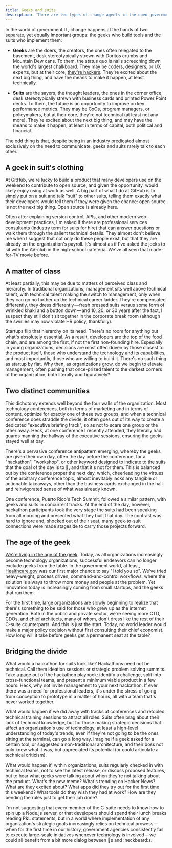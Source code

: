 ```yaml
---
title: Geeks and suits
description: 'There are two types of change agents in the open government/data/source community: geeks and suits, but despite being in an industry built almost exclusively on communications, they never talk to each other'
---
```


In the world of government IT, change happens at the hands of two separate, yet equally important groups: the geeks who build tools and the suits who implement them:

* **Geeks** are the doers, the creators, the ones often relegated to the basement, desk stereotypically strewn with Doritos crumbs and Mountain Dew cans. To them, the status quo is nails screeching down the world's largest chalkboard. They may be coders, designers, or UX experts, but at their core, [they're hackers](https://ben.balter.com/2013/02/04/what-is-a-hacker/). They're excited about the next big thing, and have the means to make it happen, at least technically.

* **Suits** are the sayers, the thought leaders, the ones in the corner office, desk stereotypically strewn with business cards and printed Power Point decks. To them, the future is an opportunity to improve on key performance metrics. They may be CxOs, program managers, or policymakers, but at their core, they're not technical (at least not any more). They're excited about the next big thing, and may have the means to make it happen, at least in terms of capital, both political and financial.

The odd thing is that, despite being in an industry predicated almost exclusively on the need to communicate, geeks and suits rarely talk to each other.

## A geek in suit's clothing

At GitHub, we're lucky to build a product that many developers use on the weekend to contribute to open source, and given the opportunity, would likely enjoy using at work as well. A big part of what I do at GitHub is to simply put on a suit and talk "suit" to other suits, telling them exactly what their developers would tell them if they were given the chance: open source is not the next big thing. Open source is already here.

Often after explaining version control, APIs, and other modern web-development practices, I'm asked if there are professional services consultants (industry term for suits for hire) that can answer questions or walk them through the salient technical details. They almost don't believe me when I suggest that not only do these people exist, but that they are already on the organization's payroll. It's almost as if I've asked the jocks to sit with the AV-club in the high-school cafeteria. We've all seen that made-for-TV movie before.

## A matter of class

At least partially, this may be due to matters of perceived class and hierarchy. In traditional organizations, management sits well above technical talent, with technical talent making the switch to management, only when they can go no further up the technical career ladder. They're compensated differently, they dress differently — fresh pressed suits versus some form of wrinkled khaki and a button down — and 10, 20, or 30 years after the fact, I suspect they still don't sit together in the corporate break room (although the swirlies may now violate HR policy, thankfully).

Startups flip that hierarchy on its head. There's no room for anything but what's absolutely essential. As a result, developers are the top of the food chain, and are among the first, if not the first non-founding hire. Especially in young organizations, decisions are most often driven by those closest to the product itself, those who understand the technology and its capabilities, and most importantly, those who are willing to build it. There's no such thing as startup by fiat. Why then, as organizations grow, do we begin to elevate management, often pushing that once-prized talent to the darkest corners of the organization, both literally and figuratively?

## Two distinct communities

This dichotomy extends well beyond the four walls of the organization. Most technology conferences, both in terms of marketing and in terms of content, optimize for exactly one of these two groups, and when a technical conference does straddle the divide, it often goes out of its way to create a dedicated "executive briefing track", so as not to scare one group or the other away. Heck, at one conference I recently attended, they literally had guards manning the hallway of the executive sessions, ensuring the geeks stayed well at bay.

There's a pervasive conference antipattern emerging, whereby the geeks are given their own day, often the day before the conference, for a "hackathon", "workshop", or other keyword designed to indicate to the suits that the goal of the day is to :ship:, and that it's not for them. This is balanced out by the conference proper the next day, which, cheerleading the virtues of the arbitrary conference topic, almost inevitably lacks any tangible or actionable takeaways, other than the business cards exchanged in the hall and reinvigorated sense of what was already known.

One conference, Puerto Rico's Tech Summit, followed a similar pattern, with geeks and suits in concurrent tracks. At the end of the day, however, hackathon participants took the very stage the suits had been speaking from all morning and presented what they built that day. The contrast was hard to ignore and, shocked out of their seat, many geek-to-suit connections were made stageside to carry those projects forward.

## The age of the geek

[We're living in the age of the geek](https://www.youtube.com/watch?v=5Ht5n_ketYQ). Today, as all organizations increasingly become technology organizations, successful endeavors can no longer exclude geeks from the table. In the government world, at least, [Healthcare.gov](https://www.healthcare.gov) was our first major chance to say "I told you so". We've tried heavy-weight, process driven, command-and-control workflows, where the solution is always to throw more money and people at the problem. Yet innovation today is increasingly coming from small startups, and the geeks that run them.

For the first time, large organizations are slowly beginning to realize that there's something to be said for those who grew up as the internet generation. Both in the public and private sector, we're seeing more CTO, CDOs, and chief architects, many of whom, don't dress like the rest of their C-suite counterparts. And this is just the start. Today, no world leader would make a major policy decision without first consulting their chief economist. How long will it take before geeks get a permanent seat at the table?

## Bridging the divide

What would a hackathon for suits look like? Hackathons need not be technical. Call them ideation sessions or strategic problem solving summits. Take a page out of the hackathon playbook: identify a challenge, split into cross-functional teams, and present a minimum viable product in a few hours. Heck, why not invite management to your next hackathon. If ever there was a need for professional leaders, it's under the stress of going from conception to prototype in a matter of hours, all with a team that's never worked together.

What would happen if we did away with tracks at conferences and retooled technical training sessions to attract all roles. Suits often brag about their lack of technical knowledge, but for those making strategic decisions that affect an organization's use of technology, at least a high-level understanding of today's trends, even if they're not going to be the ones sitting at the terminal, can go a long way. Imagine if a geek asked for a certain tool, or suggested a non-traditional architecture, and their boss not only knew what it was, but appreciated its potential (or could articulate a technical criticism).

What would happen if, within organizations, suits regularly checked in with technical teams, not to see the latest release, or discuss proposed features, but to hear what geeks were talking about when they're not talking about the product. What's the new meme? What's trending on Hacker News? What are they excited about? What apps did they try out for the first time this weekend? What tools do they wish they had at work? How are they bending the rules just to get their job done?

I'm not suggesting that every member of the C-suite needs to know how to spin up a Node.js server, or that developers should spend their lunch breaks reading P\&L statements, but in a world where implementation of any organization's strategic goals increasingly relies on technical prowess — when for the first time in our history, government agencies consistently fail to execute large-scale initiatives whenever technology is involved — we could all benefit from a bit more dialog between :necktie:s and :neckbeard:s.
